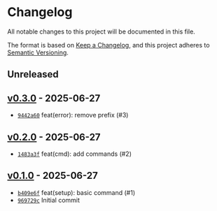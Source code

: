 # Changelog

All notable changes to this project will be documented in this file.

The format is based on [Keep a Changelog](https://keepachangelog.com/en/1.0.0/), and this project adheres to [Semantic Versioning](https://semver.org/spec/v2.0.0.html).

## Unreleased

## [v0.3.0](https://github.com/alexfalkowski/tausch/releases/tag/v0.3.0) - 2025-06-27

- [`9442a60`](https://github.com/alexfalkowski/tausch/commit/9442a607c5f29552b60510d59d5186fc57380eb8) feat(error): remove prefix (#3)

## [v0.2.0](https://github.com/alexfalkowski/tausch/releases/tag/v0.2.0) - 2025-06-27

- [`1483a3f`](https://github.com/alexfalkowski/tausch/commit/1483a3f05af14c2466556b644530627f1a1d52b2) feat(cmd): add commands (#2)

## [v0.1.0](https://github.com/alexfalkowski/tausch/releases/tag/v0.1.0) - 2025-06-27

- [`b409e6f`](https://github.com/alexfalkowski/tausch/commit/b409e6f51ede55934aa051552f4a5c39382a17d6) feat(setup): basic command (#1)
- [`969729c`](https://github.com/alexfalkowski/tausch/commit/969729c5eed74c0dad020baf67ced7e9739e7056) Initial commit
